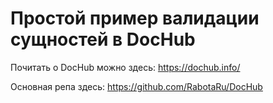 # Простой пример валидации сущностей в DocHub

Почитать о DocHub можно здесь: https://dochub.info/

Основная репа здесь: https://github.com/RabotaRu/DocHub
